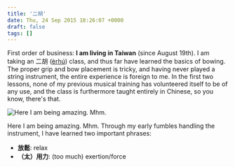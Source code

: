 ```yaml
---
title: '二胡'
date: Thu, 24 Sep 2015 18:26:07 +0000
draft: false
tags: []
---
```


First order of business: **I am living in Taiwan** (since August 19th). I am taking an 二胡 ([èrhú](https://en.wikipedia.org/wiki/Erhu)) class, and thus far have learned the basics of bowing. The proper grip and bow placement is tricky, and having never played a string instrument, the entire experience is foreign to me. In the first two lessons, none of my previous musical training has volunteered itself to be of any use, and the class is furthermore taught entirely in Chinese, so you know, there's that.

![Here I am being amazing. Mhm.](https://alexchao-blog-media.s3.amazonaws.com/2021/07/f4698-img_20150924_172134.jpg?w=1024&h=768)

Here I am being amazing. Mhm. Through my early fumbles handling the instrument, I have learned two important phrases:

*   **放鬆**: relax
*   **（太）用力**: (too much) exertion/force
